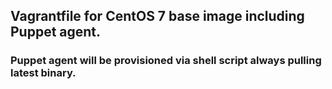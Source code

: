 ## Vagrantfile for CentOS 7 base image including Puppet agent.

### Puppet agent will be provisioned via shell script always pulling latest binary.
